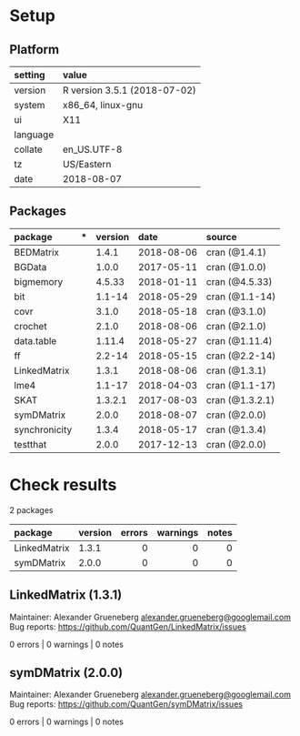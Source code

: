 # Setup

## Platform

|setting  |value                        |
|:--------|:----------------------------|
|version  |R version 3.5.1 (2018-07-02) |
|system   |x86_64, linux-gnu            |
|ui       |X11                          |
|language |                             |
|collate  |en_US.UTF-8                  |
|tz       |US/Eastern                   |
|date     |2018-08-07                   |

## Packages

|package       |*  |version |date       |source          |
|:-------------|:--|:-------|:----------|:---------------|
|BEDMatrix     |   |1.4.1   |2018-08-06 |cran (@1.4.1)   |
|BGData        |   |1.0.0   |2017-05-11 |cran (@1.0.0)   |
|bigmemory     |   |4.5.33  |2018-01-11 |cran (@4.5.33)  |
|bit           |   |1.1-14  |2018-05-29 |cran (@1.1-14)  |
|covr          |   |3.1.0   |2018-05-18 |cran (@3.1.0)   |
|crochet       |   |2.1.0   |2018-08-06 |cran (@2.1.0)   |
|data.table    |   |1.11.4  |2018-05-27 |cran (@1.11.4)  |
|ff            |   |2.2-14  |2018-05-15 |cran (@2.2-14)  |
|LinkedMatrix  |   |1.3.1   |2018-08-06 |cran (@1.3.1)   |
|lme4          |   |1.1-17  |2018-04-03 |cran (@1.1-17)  |
|SKAT          |   |1.3.2.1 |2017-08-03 |cran (@1.3.2.1) |
|symDMatrix    |   |2.0.0   |2018-08-07 |cran (@2.0.0)   |
|synchronicity |   |1.3.4   |2018-05-17 |cran (@1.3.4)   |
|testthat      |   |2.0.0   |2017-12-13 |cran (@2.0.0)   |

# Check results

2 packages

|package      |version | errors| warnings| notes|
|:------------|:-------|------:|--------:|-----:|
|LinkedMatrix |1.3.1   |      0|        0|     0|
|symDMatrix   |2.0.0   |      0|        0|     0|

## LinkedMatrix (1.3.1)
Maintainer: Alexander Grueneberg <alexander.grueneberg@googlemail.com>  
Bug reports: https://github.com/QuantGen/LinkedMatrix/issues

0 errors | 0 warnings | 0 notes

## symDMatrix (2.0.0)
Maintainer: Alexander Grueneberg <alexander.grueneberg@googlemail.com>  
Bug reports: https://github.com/QuantGen/symDMatrix/issues

0 errors | 0 warnings | 0 notes

